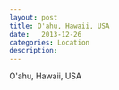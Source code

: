 ```yaml
---
layout: post
title: O'ahu, Hawaii, USA
date:   2013-12-26
categories: Location
description: 
---
```


O'ahu, Hawaii, USA